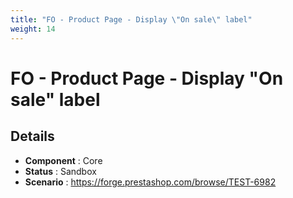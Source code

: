 ```yaml
---
title: "FO - Product Page - Display \"On sale\" label"
weight: 14
---
```


# FO - Product Page - Display \"On sale\" label
## Details
* **Component** : Core
* **Status** : Sandbox
* **Scenario** : https://forge.prestashop.com/browse/TEST-6982
